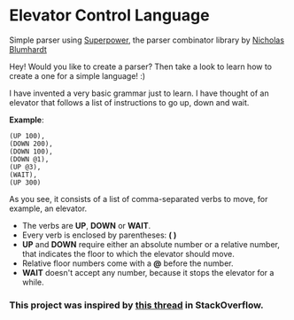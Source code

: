 # Elevator Control Language
Simple parser using [Superpower](https://github.com/datalust/superpower), the parser combinator library by [Nicholas Blumhardt](https://twitter.com/nblumhardt)

Hey! Would you like to create a parser? Then take a look to learn how to create a one for a simple language! :)

I have invented a very basic grammar just to learn. I have thought of an elevator that follows a list of instructions to go up, down and wait.

**Example**:

```
(UP 100),
(DOWN 200),
(DOWN 100),
(DOWN @1),
(UP @3),
(WAIT),
(UP 300)
```

As you see, it consists of a list of comma-separated verbs to move, for example, an elevator.

- The verbs are **UP**, **DOWN** or **WAIT**.
- Every verb is enclosed by parentheses: **( )**
- **UP** and **DOWN** require either an absolute number or a relative number, that indicates the floor to which the elevator should move. 
- Relative floor numbers come with a **@** before the number.
- **WAIT** doesn't accept any number, because it stops the elevator for a while.

### This project was inspired by [this thread](https://stackoverflow.com/questions/47740985/parsing-a-simple-text-grammar-with-superpower/47743790#47743790) in StackOverflow.
